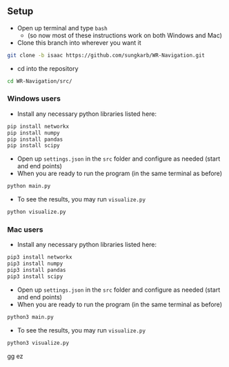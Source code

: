 ## Setup
- Open up terminal and type `bash`
	- (so now most of these instructions work on both Windows and Mac)
- Clone this branch into wherever you want it
```bash
git clone -b isaac https://github.com/sungkarb/WR-Navigation.git
```
- cd into the repository
```bash
cd WR-Navigation/src/
```

### Windows users
- Install any necessary python libraries listed here:
```bash
pip install networkx
pip install numpy
pip install pandas
pip install scipy
```
- Open up `settings.json` in the `src` folder and configure as needed (start and end points)
- When you are ready to run the program (in the same terminal as before)
```bash
python main.py
```
- To see the results, you may run `visualize.py`
```bash
python visualize.py
```

### Mac users
- Install any necessary python libraries listed here:
```bash
pip3 install networkx
pip3 install numpy
pip3 install pandas
pip3 install scipy
```
- Open up `settings.json` in the `src` folder and configure as needed (start and end points)
- When you are ready to run the program (in the same terminal as before)
```bash
python3 main.py
```
- To see the results, you may run `visualize.py`
```bash
python3 visualize.py
```
gg ez
